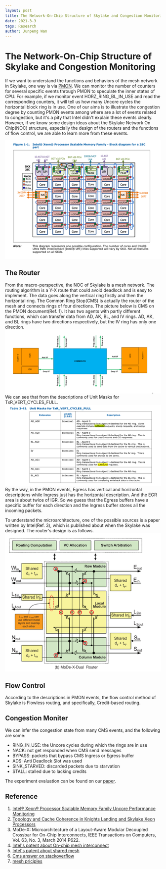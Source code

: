 ```yaml
---
layout: post
title: The Network-On-Chip Structure of Skylake and Congestion Monitoring
date: 2021-3-3
tags: Research
author: Junpeng Wan
---
```


# The Network-On-Chip Structure of Skylake and Congestion Monitoring
If we want to understand the functions and behaviors of the mesh network in Skylake, one way is via [PMON](http://kib.kiev.ua/x86docs/Intel/PerfMon/336274-001.pdf). We can monitor the number of counters for several specific events through PMON to speculate the inner states of CPU. For example, if we monitor event HORZ_RING_BL_IN_USE and read the corresponding counters, it will tell us how many Uncore cycles the horizontal block ring is in use. One of our aims is to illustrate the congestion degree by counting PMON events among where are a lot of events related to congestion, but it's a pity that Intel didn't explain these events clearly. However, if we know some design ideas about the Skylake Network On Chip(NOC) structure, especially the design of the routers and the functions of flow control, we are able to learn more from these events.


![](/images/posts/Skylake_NOC/mesh.png)
## The Router
From the macro-perspective, the NOC of Skylake is a mesh network. The routing algorithm is a Y-X route that could avoid deadlock and is easy to implement. The data goes along the vertical ring firstly and then the horizontal ring. The Common Ring Stop(CMS) is actually the router of the mesh and connects rings of four directions. The picture below is CMS on the PMON document(Ref. 1). It has two agents with partly different functions, which can transfer data from AD, AK, BL, and IV rings.  AD, AK, and BL rings have two directions respectively, but the IV ring has only one direction.
![](/images/posts/Skylake_NOC/cms.png)
We can see that from the descriptions of Unit Masks for TxR_VERT_CYCLES_FULL.
![](/images/posts/Skylake_NOC/cycles_full.png)
By the way, in the PMON events, Egress has vertical and horizontal descriptions while Ingress just has the horizontal description. And the EGR area is about twice of IGR. So we guess that the Egress buffers have a specific buffer for each direction and the Ingress buffer stores all the incoming packets.

To understand the microarchitecture, one of the possible sources is a paper written by Intel(Ref. 3), which is published about when the Skylake was designed. The router's design is as follows.
![](/images/posts/Skylake_NOC/modex.png)

## Flow Control
According to the descriptions in PMON events, the flow control method of Skylake is Flowless routing, and specifically, Credit-based routing.

## Congestion Moniter
We can infer the congestion state from many CMS events, and the following are some:
* RING_IN_USE: the Uncore cycles during which the rings are in use 
* NACK: not get responded when CMS send messages
* BYPASS:  packets that bypass CMS Ingress or Egress buffer
* ADS: Anti Deadlock Slot was used
* SINK_STARVED: discarded packets due to starvation
* STALL: stalled  due to lacking credits

The experiment evaluation can be found on our [paper](https://arxiv.org/pdf/2103.04533.pdf).

## Reference
1. [Intel® Xeon® Processor Scalable Memory Family Uncore Performance Monitoring](http://kib.kiev.ua/x86docs/Intel/PerfMon/336274-001.pdf) 
2. [Topology and Cache Coherence in Knights Landing and Skylake Xeon Processors](https://slideplayer.com/slide/14268395/)
3.  MoDe-X: Microarchitecture of a Layout-Aware Modular Decoupled Crossbar for On-Chip Interconnects, IEEE Transactions on Computers, Vol. 63, No. 3, March 2014 P622.
4. [Intel's patent about On-chip mesh interconnect](https://patents.google.com/patent/US20150006776)
5. [Intel's patent about shared mesh](https://patents.google.com/patent/US20170019350A1/en)
6. [Cms answer on stackoverflow](https://stackoverflow.com/questions/50077189/skylake-and-newer-ring-bus)
7. [mesh priciples](https://en.wikichip.org/wiki/intel/mesh_interconnect_architecture)
